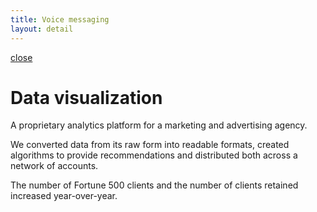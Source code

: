 ```yaml
---
title: Voice messaging
layout: detail
---
```

<div class="detail analytics">
    <div class="detail-close"><a href="/"><span class="material-symbols-outlined">close</span></a></div>
    <div class="left">
      <div class="detail-top-image analytics"></div>
    </div>
    <div class="right">
      <div class="detail-content">
        <div class="detail-title"><h1>Data visualization</h1></div>
          <p>A proprietary analytics platform for a marketing and advertising agency.</p>
          <p>We converted data from its raw form into readable formats, created algorithms to provide recommendations and distributed both across a network of accounts.</p>
          <p class="last">The number of Fortune 500 clients and the number of clients retained increased year-over-year.</p>
      </div>
    </div>
</div>

